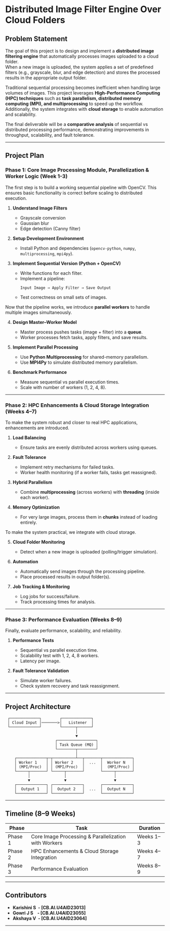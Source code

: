 # Distributed Image Filter Engine Over Cloud Folders

## Problem Statement
The goal of this project is to design and implement a **distributed image filtering engine** that automatically processes images uploaded to a cloud folder.  
When a new image is uploaded, the system applies a set of predefined filters (e.g., grayscale, blur, and edge detection) and stores the processed results in the appropriate output folder.  

Traditional sequential processing becomes inefficient when handling large volumes of images. This project leverages **High-Performance Computing (HPC) techniques** such as **task parallelism, distributed memory computing (MPI), and multiprocessing** to speed up the workflow.  
Additionally, the system integrates with **cloud storage** to enable automation and scalability.  

The final deliverable will be a **comparative analysis** of sequential vs distributed processing performance, demonstrating improvements in throughput, scalability, and fault tolerance.  

---

## Project Plan

### **Phase 1: Core Image Processing Module, Parallelization & Worker Logic (Week 1-3)**
The first step is to build a working sequential pipeline with OpenCV. This ensures basic functionality is correct before scaling to distributed execution.

1. **Understand Image Filters**  
   - Grayscale conversion  
   - Gaussian blur  
   - Edge detection (Canny filter)  

2. **Setup Development Environment**  
   - Install Python and dependencies (`opencv-python`, `numpy`, `multiprocessing`, `mpi4py`).  

3. **Implement Sequential Version (Python + OpenCV)**  
   - Write functions for each filter.  
   - Implement a pipeline:  
     ```
     Input Image → Apply Filter → Save Output
     ```  
   - Test correctness on small sets of images.  

Now that the pipeline works, we introduce **parallel workers** to handle multiple images simultaneously.

4. **Design Master–Worker Model**  
   - Master process pushes tasks (image + filter) into a **queue**.  
   - Worker processes fetch tasks, apply filters, and save results.  

5. **Implement Parallel Processing**  
   - Use **Python Multiprocessing** for shared-memory parallelism.  
   - Use **MPI4Py** to simulate distributed memory parallelism.  

6. **Benchmark Performance**  
   - Measure sequential vs parallel execution times.  
   - Scale with number of workers (1, 2, 4, 8).  

---

### **Phase 2: HPC Enhancements & Cloud Storage Integration (Weeks 4–7)**
To make the system robust and closer to real HPC applications, enhancements are introduced.

1. **Load Balancing**  
   - Ensure tasks are evenly distributed across workers using queues.  

2. **Fault Tolerance**  
   - Implement retry mechanisms for failed tasks.  
   - Worker health monitoring (if a worker fails, tasks get reassigned).  

3. **Hybrid Parallelism**  
   - Combine **multiprocessing** (across workers) with **threading** (inside each worker).  

4. **Memory Optimization**  
   - For very large images, process them in **chunks** instead of loading entirely.  

To make the system practical, we integrate with cloud storage.

5. **Cloud Folder Monitoring**  
   - Detect when a new image is uploaded (polling/trigger simulation).  

6. **Automation**  
   - Automatically send images through the processing pipeline.  
   - Place processed results in output folder(s).  

7. **Job Tracking & Monitoring**  
   - Log jobs for success/failure.  
   - Track processing times for analysis.  

---

### **Phase 3: Performance Evaluation (Weeks 8–9)**
Finally, evaluate performance, scalability, and reliability.

1. **Performance Tests**  
   - Sequential vs parallel execution time.  
   - Scalability test with 1, 2, 4, 8 workers.  
   - Latency per image.  

2. **Fault Tolerance Validation**  
   - Simulate worker failures.  
   - Check system recovery and task reassignment.  

---

## Project Architecture

     ┌─────────────┐        ┌─────────────┐
     │ Cloud Input │───────>│   Listener  │
     └─────────────┘        └──────┬──────┘
                                   │
                                   ▼
                          ┌─────────────────┐
                          │ Task Queue (MQ) │
                          └────────┬────────┘
                                   │
        ┌─────────────┬─┬──────────┴──┬───────┬─────────────┐
        │ Worker 1    │ │ Worker 2    │  ...  │  Worker N   │
        │ (MPI/Proc)  │ │ (MPI/Proc)  │       │  (MPI/Proc) │
        └─────┬───────┘ └─────┬───────┘       └─────┬───────┘
              │               │                     │
              ▼               ▼                     ▼
        ┌─────────────┐ ┌─────────────┐       ┌─────────────┐
        │  Output 1   │ │  Output 2   │  ...  │  Output N   │
        └─────────────┘ └─────────────┘       └─────────────┘



---

## Timeline (8–9 Weeks)

| Phase | Task | Duration |
|-------|------|----------|
| Phase 1 | Core Image Processing & Parallelization with Workers | Weeks 1–3 |
| Phase 2 | HPC Enhancements & Cloud Storage Integration | Weeks 4–7 |
| Phase 3 | Performance Evaluation | Weeks 8–9 |

---

## Contributors
- **Karishini S&nbsp;&nbsp;- [CB.AI.U4AID23013]**
- **Gowri J S&nbsp;&nbsp;&nbsp;&nbsp;- [CB.AI.U4AID23055]** 
- **Akshaya V&nbsp;&nbsp;- [CB.AI.U4AID23064]**

---
